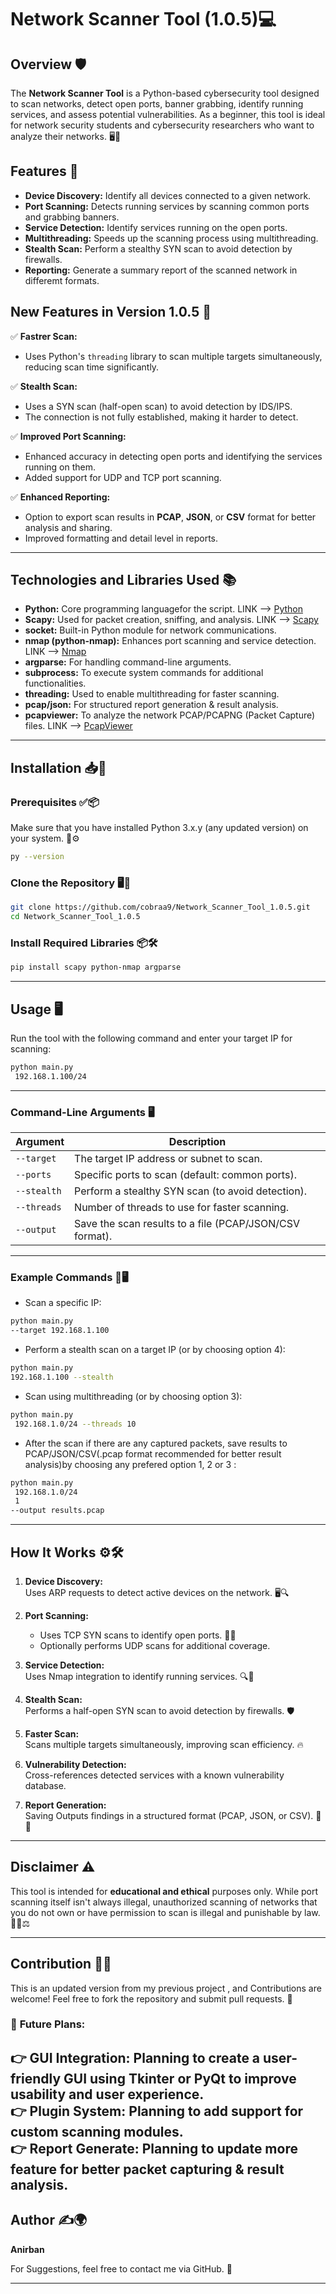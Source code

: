 
# Network Scanner Tool (1.0.5)💻

## Overview 🛡️

The **Network Scanner Tool** is a Python-based cybersecurity tool designed to scan networks, detect open ports, banner grabbing, identify running services, and assess potential vulnerabilities. As a beginner, this tool is ideal for  network security students and cybersecurity researchers  who want to analyze their networks. 🖥️🔌

## Features 🎯

- **Device Discovery:** Identify all devices connected to a given network.  
- **Port Scanning:** Detects running services by scanning common ports and grabbing banners.  
- **Service Detection:** Identify services running on the open ports.  
- **Multithreading:** Speeds up the scanning process using multithreading.  
- **Stealth Scan:** Perform a stealthy SYN scan to avoid detection by firewalls.  
- **Reporting:** Generate a summary report of the scanned network in differemt formats.  

## New Features in Version 1.0.5 🚀  

✅ **Fastrer Scan:**  
- Uses Python's `threading` library to scan multiple targets simultaneously, reducing scan time significantly.  

✅ **Stealth Scan:**  
- Uses a SYN scan (half-open scan) to avoid detection by IDS/IPS.  
- The connection is not fully established, making it harder to detect.  

✅ **Improved Port Scanning:**  
- Enhanced accuracy in detecting open ports and identifying the services running on them.  
- Added support for UDP and TCP port scanning.  

✅ **Enhanced Reporting:**  
- Option to export scan results in **PCAP**, **JSON**, or **CSV** format for better analysis and sharing.  
- Improved formatting and detail level in reports.  

---

## Technologies and Libraries Used 📚  

- **Python:** Core programming languagefor the script. LINK --> [Python](https://www.python.org/downloads/)  
- **Scapy:** Used for packet creation, sniffing, and analysis. LINK --> [Scapy](https://github.com/secdev/scapy)  
- **socket:** Built-in Python module for network communications.  
- **nmap (python-nmap):** Enhances port scanning and service detection. LINK --> [Nmap](https://nmap.org/download.html)  
- **argparse:** For handling command-line arguments.  
- **subprocess:** To execute system commands for additional functionalities.  
- **threading:** Used to enable multithreading for faster scanning.  
- **pcap/json:** For structured report generation & result analysis.  
- **pcapviewer:** To analyze the network PCAP/PCAPNG (Packet Capture) files. LINK --> [PcapViewer](https://marketplace.visualstudio.com/items?itemName=sankooc.pcapviewer)  

---

## Installation 📥📌  

### Prerequisites ✅📦  
Make sure that you have installed Python 3.x.y (any updated version)  on your system. 📂⚙️  

```bash
py --version
```

### Clone the Repository 🖥️🔗  

```bash
git clone https://github.com/cobraa9/Network_Scanner_Tool_1.0.5.git
cd Network_Scanner_Tool_1.0.5
```

### Install Required Libraries 📦🛠️  

```bash
pip install scapy python-nmap argparse
```

---

## Usage 🖥️  

Run the tool with the following command and enter your target IP for scanning:  

```bash
python main.py
 192.168.1.100/24
```

---

### Command-Line Arguments 🖥️  

| Argument         | Description                                              |
|------------------|----------------------------------------------------------|
| `--target`        | The target IP address or subnet to scan.                 |
| `--ports`         | Specific ports to scan (default: common ports).           |
| `--stealth`       | Perform a stealthy SYN scan (to avoid detection).         |
| `--threads`       | Number of threads to use for faster scanning.             |
| `--output`        | Save the scan results to a file (PCAP/JSON/CSV format).   |

---

### Example Commands 📡🖥️  

- Scan a specific IP:  
```bash
python main.py
--target 192.168.1.100
```

- Perform a stealth scan on a target IP (or by choosing option 4):  
```bash
python main.py
192.168.1.100 --stealth
```

- Scan using multithreading (or by choosing option 3):  
```bash
python main.py
 192.168.1.0/24 --threads 10
```

- After the scan if there are any captured packets, save results to PCAP/JSON/CSV(.pcap format recommended for better result analysis)by choosing any prefered option 1, 2 or 3 :  
```bash
python main.py
 192.168.1.0/24
 1
--output results.pcap
```

---

## How It Works ⚙️🛠️  

1. **Device Discovery:**  
   Uses ARP requests to detect active devices on the network. 🖥️🔍  

2. **Port Scanning:**  
   - Uses TCP SYN scans to identify open ports. 🔌🔎  
   - Optionally performs UDP scans for additional coverage.  

3. **Service Detection:**  
   Uses Nmap integration to identify running services. 🔍📡  

4. **Stealth Scan:**  
   Performs a half-open SYN scan to avoid detection by firewalls. 🛡️  

5. **Faster Scan:**  
   Scans multiple targets simultaneously, improving scan efficiency. 🔥  

6. **Vulnerability Detection:**  
   Cross-references detected services with a known vulnerability database.  

7. **Report Generation:**  
   Saving Outputs findings in a structured format (PCAP, JSON, or CSV). 📜📂  

---

## Disclaimer ⚠️  

This tool is intended for **educational and ethical** purposes only. While port scanning itself isn't always illegal, unauthorized scanning of networks that you do not own or have permission to scan is illegal and punishable by law. 🚨❌⚖️  

---

## Contribution 🔧🤝  

This is an updated version from my previous project , and Contributions are welcome! Feel free to fork the repository and submit pull requests. 📝  

### 🌟 **Future Plans:**  
👉 **GUI Integration:** Planning to create a user-friendly GUI using **Tkinter** or **PyQt** to improve usability and user experience.  
👉 **Plugin System:** Planning to add support for custom scanning modules.  
👉 **Report Generate:** Planning to update more feature for better packet capturing & result analysis.
---

## Author ✍️🌍  

**Anirban**  

For Suggestions, feel free to contact me via GitHub. 📩  

---
